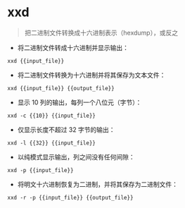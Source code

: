 # xxd

> 把二进制文件转换成十六进制表示（hexdump），或反之

- 将二进制文件转成十六进制并显示输出：

`xxd {{input_file}}`

- 将二进制文件转换为十六进制并将其保存为文本文件：

`xxd {{input_file}} {{output_file}}`

- 显示 10 列的输出，每列一个八位元（字节）：

`xxd -c {{10}} {{input_file}}`

- 仅显示长度不超过 32 字节的输出：

`xxd -l {{32}} {{input_file}}`

- 以纯模式显示输出，列之间没有任何间隙：

`xxd -p {{input_file}}`

- 将明文十六进制恢复为二进制，并将其保存为二进制文件：

`xxd -r -p {{input_file}} {{output_file}}`

[#]: contributors: ([王兴宇]，[Datura stramonium L.])